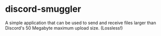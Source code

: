 # discord-smuggler
A simple application that can be used to send and receive files larger than Discord's 50 Megabyte maximum upload size.  (Lossless!)
